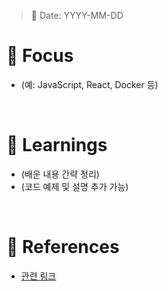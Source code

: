 > 📅 Date: YYYY-MM-DD

# 📌 Focus
- (예: JavaScript, React, Docker 등)
<br />

# 📝 Learnings
- (배운 내용 간략 정리)
- (코드 예제 및 설명 추가 가능)
<br />

# 🔗 References
- [관련 링크](URL)
